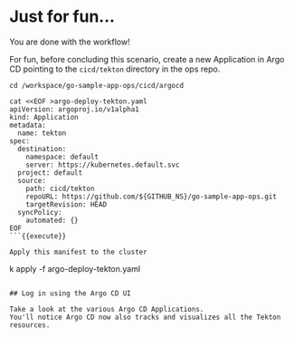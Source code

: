 # Just for fun...

You are done with the  workflow!

For fun, before concluding this scenario, create a new Application in Argo CD pointing to the `cicd/tekton` directory in the ops repo.

```
cd /workspace/go-sample-app-ops/cicd/argocd

cat <<EOF >argo-deploy-tekton.yaml
apiVersion: argoproj.io/v1alpha1
kind: Application
metadata:
  name: tekton
spec:
  destination:
    namespace: default
    server: https://kubernetes.default.svc
  project: default
  source:
    path: cicd/tekton
    repoURL: https://github.com/${GITHUB_NS}/go-sample-app-ops.git
    targetRevision: HEAD
  syncPolicy:
    automated: {}
EOF
```{{execute}}

Apply this manifest to the cluster
```
k apply -f argo-deploy-tekton.yaml
```{{execute}}

## Log in using the Argo CD UI

Take a look at the various Argo CD Applications.
You'll notice Argo CD now also tracks and visualizes all the Tekton resources.
